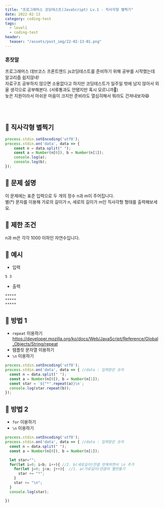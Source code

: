 ```yaml
---
title: "프로그래머스 코딩테스트(JavaScript) Lv.1 - 직사각형 별찍기"
date: 2022-02-13
category: coding-test
tags:
  - level1
  - coding-test
header:
  teaser: "/assets/post_img/22-02-13-01.png"
---
```

### 혼잣말

프로그래머스 데브코스 프론트엔드 js코딩테스트를 준비하기 위해 공부를 시작했는데 알고리즘 쉽지않네!    
자료구조 공부하지 않으면 소용없다고 하지만 코딩테스트가 일주일 밖에 남지 않아서 외울 생각으로 공부해본다. (서류통과도 안됐지만 혹시 모르니까👀)    
늦은 지원이라서 아쉬운 마음이 크지만 준비라도 열심히해서 뭐라도 건져내보자😄

<br><br>

## 🔹 직사각형 별찍기

```js
process.stdin.setEncoding('utf8');
process.stdin.on('data', data => {
    const n = data.split(" ");
    const a = Number(n[0]), b = Number(n[1]);
    console.log(a);
    console.log(b);
});
```

## 🔹 문제 설명
이 문제에는 표준 입력으로 두 개의 정수 n과 m이 주어집니다.   
별(*) 문자를 이용해 가로의 길이가 n, 세로의 길이가 m인 직사각형 형태를 출력해보세요.

## 🔹 제한 조건
n과 m은 각각 1000 이하인 자연수입니다.

## 🔹 예시

- 입력 
```
5 3
```

- 출력
```
*****
*****
*****
```

## 🔹 방법 1
- `repeat` 이용하기
  <https://developer.mozilla.org/ko/docs/Web/JavaScript/Reference/Global_Objects/String/repeat>
- 템플릿 문자열 이용하기
- `\n` 이용하기

```js
process.stdin.setEncoding('utf8');
process.stdin.on('data', data => { //data : 입력받은 숫자
  const n = data.split(" "); 
  const a = Number(n[0]), b = Number(n[1]);
  const star = `${"*".repeat(a)}\n`;
  console.log(star.repeat(b));
});
```

## 🔹 방법 2 
- `for` 이용하기
- `\n` 이용하기

```js
process.stdin.setEncoding('utf8');
process.stdin.on('data', data => { //data : 입력받은 숫자
  const n = data.split(" "); 
  const a = Number(n[0]), b = Number(n[1]);

  let star="";
  for(let i=0; i<b; i++){ //2. b(세로길이)만큼 반복하면서 \n 추가
    for(let j=0; j<a; j++){  //1. a(가로길이)만큼의 별만들기
      star += "*";
    }
    star += "\n";
  }
  console.log(star);

})
```